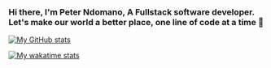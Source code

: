 ### Hi there, I'm Peter Ndomano, A Fullstack software developer. Let's make our world a better place, one line of code at a time 👋

[![My GitHub stats](https://github-readme-stats.vercel.app/api?username=PeterNdomano)](https://github.com/PeterNdomano/github-readme-stats)

[![My wakatime stats](https://github-readme-stats.vercel.app/api/wakatime?username=PeterNdomano)](https://github.com/PeterNdomano/github-readme-stats)


